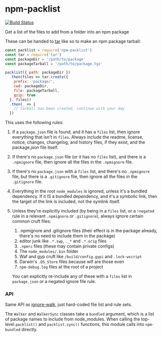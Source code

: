 # npm-packlist

[![Build Status](https://travis-ci.com/npm/npm-packlist.svg?token=hHeDp9pQmz9kvsgRNVHy&branch=master)](https://travis-ci.com/npm/npm-packlist)

Get a list of the files to add from a folder into an npm package

These can be handed to [tar](http://npm.im/tar) like so to make an npm
package tarball:

```js
const packlist = require('npm-packlist')
const tar = require('tar')
const packageDir = '/path/to/package'
const packageTarball = '/path/to/package.tgz'

packlist({ path: packageDir })
  .then(files => tar.create({
    prefix: 'package/',
    cwd: packageDir,
    file: packageTarball,
    gzip: true
  }, files))
  .then(_ => {
    // tarball has been created, continue with your day
  })
```

This uses the following rules:

1. If a `package.json` file is found, and it has a `files` list,
   then ignore everything that isn't in `files`.  Always include the
   readme, license, notice, changes, changelog, and history files, if
   they exist, and the package.json file itself.
2. If there's no `package.json` file (or it has no `files` list), and
   there is a `.npmignore` file, then ignore all the files in the
   `.npmignore` file.
3. If there's no `package.json` with a `files` list, and there's no
   `.npmignore` file, but there is a `.gitignore` file, then ignore
   all the files in the `.gitignore` file.
4. Everything in the root `node_modules` is ignored, unless it's a
   bundled dependency.  If it IS a bundled dependency, and it's a
   symbolic link, then the target of the link is included, not the
   symlink itself.
4. Unless they're explicitly included (by being in a `files` list, or
   a `!negated` rule in a relevant `.npmignore` or `.gitignore`),
   always ignore certain common cruft files:

    1. .npmignore and .gitignore files (their effect is in the package
       already, there's no need to include them in the package)
    2. editor junk like `.*.swp`, `._*` and `.*.orig` files
    3. `.npmrc` files (these may contain private configs)
    4. The `node_modules/.bin` folder
    5. Waf and gyp cruft like `/build/config.gypi` and `.lock-wscript`
    6. Darwin's `.DS_Store` files because wtf are those even
    7. `npm-debug.log` files at the root of a project

    You can explicitly re-include any of these with a `files` list in
    `package.json` or a negated ignore file rule.

###  API

Same API as [ignore-walk](http://npm.im/ignore-walk), just hard-coded
file list and rule sets.

The `Walker` and `WalkerSync` classes take a `bundled` argument, which
is a list of package names to include from node_modules.  When calling
the top-level `packlist()` and `packlist.sync()` functions, this
module calls into `npm-bundled` directly.
